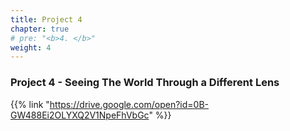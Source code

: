 ```yaml
---
title: Project 4
chapter: true
# pre: "<b>4. </b>"
weight: 4
---
```


### Project 4 - Seeing The World Through a Different Lens

{{% link "https://drive.google.com/open?id=0B-GW488Ei2OLYXQ2V1NpeFhVbGc" %}}
